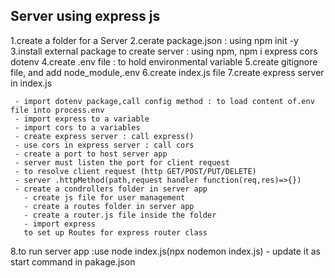 
   Server using express js
   -------------------------
   1.create a folder for a Server
   2.cerate package.json : using npm init -y
   3.install external package to create server : using npm, npm i express cors dotenv
   4.create .env file : to hold environmental variable
   5.create gitignore file, and add node_module,.env
   6.create index.js file
   7.create express server in index.js

     - import dotenv package,call config method : to load content of.env file into process.env
     - import express to a variable
     - import cors to a variables
     - create express server : call express()
     - use cors in express server : call cors
     - create a port to host server app
     - server must listen the port for client request
     - to resolve client request (http GET/POST/PUT/DELETE)
     - server .httpMethod(path,request handler function(req,res)=>{})
     - create a condrollers folder in server app
       - create js file for user management
       - create a routes folder in server app
       - create a router.js file inside the folder
       - import express
       to set up Routes for express router class

   8.to run server app :use node index.js(npx nodemon index.js)
    - update it as start command in pakage.json 



